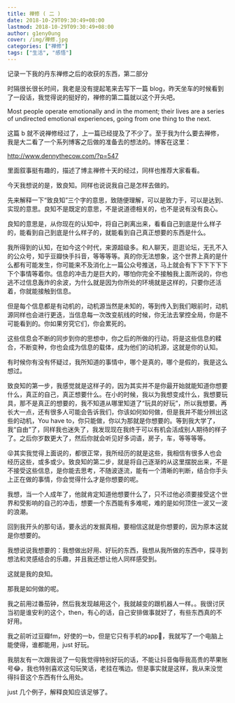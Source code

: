 ```yaml
---
title: 禅修 ( 二 )
date: 2018-10-29T09:30:49+08:00
lastmod: 2018-10-29T09:30:49+08:00
author: g1eny0ung
cover: /img/禅修.jpg
categories: ["禅修"]
tags: ["生活", "感悟"]
---
```


记录一下我的丹东禅修之后的收获的东西，第二部分

<!--more-->

时隔很长很长时间，我老是没有提起笔来去写下一篇 blog，昨天坐车的时候看到了一段话，我觉得说的挺好的，禅修的第二篇就以这个开头吧。

Most people operate emotionally and in the moment; their lives are a series of undirected emotional experiences, going from one thing to the next.

这篇 b 就不说禅修经过了，上一篇已经提及了不少了。至于我为什么要去禅修，我是大二看了一个系列博客之后做的准备去的想法的。博客在这里：

http://www.dennythecow.com/?p=547

里面叙事挺有趣的，描述了博主禅修十天的经过，同样也推荐大家看看。

今天我想说的是，致良知。同样也说说我自己是怎样去做的。

先来解释一下“致良知”三个字的意思，致随便理解，可以是致力于，可以是达到、实现的意思。良知不是既定的意思，不是说道德相关的，也不是说有没有良心。

良知的意思是，从你现在的认知中，将自己剥离出来，看看自己到底是什么样子的，能看到自己到底是什么样子的，就能看到自己真正想要的东西是什么。

我所得到的认知，在如今这个时代，来源超级多。和人聊天，逛逛论坛，无孔不入的公众号，知乎豆瓣快手抖音，等等等等。真的你无法想象，这个世界上真的是什么都有可能发生，你可能来不及消化上一篇公众号推送，马上就会有下下下下下下下个事情等着你。信息的冲击力是巨大的，哪怕你完全不接触我上面所说的，你也逃不过信息轰炸的余波，为什么就是因为你所处的环境就是这样的，只要你还活着，你就能接触到信息。

但是每个信息都是有动机的，动机源当然是未知的，等到传入到我们眼前时，动机源同样也会进行更迭，当信息每一次改变航线的时候，你无法去掌控全局，你是不可能看到的。你如果穷究它们，你会累死的。

这些信息会不断的同步到你的思想中，你之后的所做的行动，将是这些信息的糅合，不断变种，你也会成为信息的载体，成为他们的动机源，这就是你的认知。

有时候你有没有怀疑过，我所知道的事情中，哪个是真的，哪个是假的，我是这么想过。

致良知的第一步，我感觉就是这样子的，因为其实并不是你最开始就能知道你想要什么，真正的自己，真正想要什么。在小的时候，我以为我想变成什么，我想要玩具，那不是真正的想要的，我不知道从哪里知道了“玩具的好玩”，所以我想要。再长大一点，还有很多人可能会告诉我们，你该如何如何做，但是我并不能分辨出这些的动机，You have to，你只能做，你以为那就是你想要的。等到我大学了，我“自由”了，同样我也迷失了，我发现现在我终于可以有机会活成别人期待的样子了。之后你岁数更大了，然后你就会听见好多词语，房子，车，等等等等。

😝其实我觉得上面说的，都很正常，我所经历的就是这些，我相信有很多人也会经历这些，或多或少。致良知的第二步，就是将自己逐渐的从这里摆脱出来，不是不接受这些信息，是你能去思考，不随波逐流，能有一个清晰的判断，结合你手头上正在做的事情，你会觉得什么才是你想要的呢。

我想，当一个人成年了，他就肯定知道他想要什么了，只不过他必须要接受这个世界和受影响的自己的冲击，想要一个东西能有多难呢，难的是如何顶住一波又一波的浪潮。

回到我开头的那句话，要永远的发掘真相，要相信这就是你想要的，因为原本这就是你想要的。

我想说说我想要的：我想做出好用、好玩的东西，我想从我所做的东西中，探寻到想法和灵感结合的乐趣，并且我还想让他人同样感受到。

这就是我的良知。

那我是如何做的呢。

我之前用过番茄钟，然后我发现越用这个，我就越变的跟机器人一样。。我很讨厌当初是谁安利的这个，then，有心的话，自己安排做事就好了，有些东西真的不好用。

我之前听过豆瓣fm，好使的一b，但是它只有手机的app🙁，我就写了一个电脑上能使得，谁都能用，just 好玩。

我朋友有一次跟我说了一句我觉得特别好玩的话，不能让抖音侮辱我高贵的苹果账号😂，我也特别喜欢这句玩笑话，老挂在嘴边。但是事实就是这样，我从来没觉得抖音这个东西有什么用处。

just 几个例子，解释良知应该足够了。
